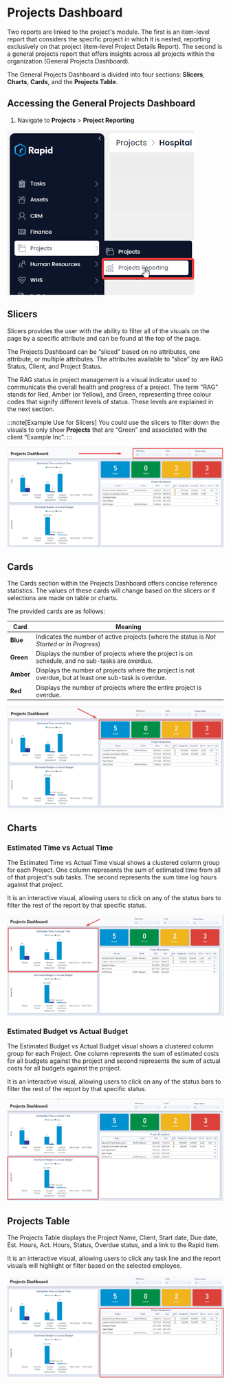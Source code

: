 # Projects Dashboard

Two reports are linked to the project's module. The first is an item-level report that considers the specific project in which it is nested, reporting exclusively on that project (item-level Project Details Report). The second is a general projects report that offers insights across all projects within the organization (General Projects Dashboard).

The General Projects Dashboard is divided into four sections: **Slicers**, **Charts**, **Cards**, and the **Projects Table**.

## Accessing the General Projects Dashboard

1. Navigate to **Projects** &gt; **Project Reporting**  

![Side bar navigate to projects dashboard](<Side bar navigate to projects dashboard.png>)

## Slicers

Slicers provides the user with the ability to filter all of the visuals on the page by a specific attribute and can be found at the top of the page.

The Projects Dashboard can be “sliced” based on no attributes, one attribute, or multiple attributes. The attributes available to “slice” by are RAG Status, Client, and Project Status.

The RAG status in project management is a visual indicator used to communicate the overall health and progress of a project. The term "RAG" stands for Red, Amber (or Yellow), and Green, representing three colour codes that signify different levels of status. These levels are explained in the next section.

:::note[Example Use for Slicers]
You could use the slicers to filter down the visuals to only show **Projects** that are “Green” and associated with the client “Example Inc”.
:::

![Projects dashboard slicers highlighted](<Projects dashboard slicers highlighted.png>)

## Cards

The Cards section within the Projects Dashboard offers concise reference statistics. The values of these cards will change based on the slicers or if selections are made on table or charts.

The provided cards are as follows:

| Card | Meaning |
| --- | --- |
| **Blue** | Indicates the number of active projects (where the status is *Not Started* or *In Progress*) |
| **Green** | Displays the number of projects where the project is on schedule, and no sub-tasks are overdue. |
| **Amber** | Displays the number of projects where the project is not overdue, but at least one sub-task is overdue. |
| **Red** | Displays the number of projects where the entire project is overdue. |

![Projects dashboard cards highlighted](<Projects dashboard cards highlighted.png>)

## Charts

### Estimated Time vs Actual Time

The Estimated Time vs Actual Time visual shows a clustered column group for each Project. One column represents the sum of estimated time from all of that project's sub tasks. The second represents the sum time log hours against that project.

It is an interactive visual, allowing users to click on any of the status bars to filter the rest of the report by that specific status.

![Projects dashboard time graph highlighted](<Projects dashboard time graph.png>)

### Estimated Budget vs Actual Budget

The Estimated Budget vs Actual Budget visual shows a clustered column group for each Project. One column represents the sum of estimated costs for all budgets against the project and second represents the sum of actual costs for all budgets against the project.

It is an interactive visual, allowing users to click on any of the status bars to filter the rest of the report by that specific status.

![Projects dashboard budget highlighted](<Projects dashboard budget graph highlighted.png>)


## Projects Table

The Projects Table displays the Project Name, Client, Start date, Due date, Est. Hours, Act. Hours, Status, Overdue status, and a link to the Rapid item.

It is an interactive visual, allowing users to click any task line and the report visuals will highlight or filter based on the selected employee.

![Projects dashboard table highlighted](<Projects dashboard table highlighted.png>)
